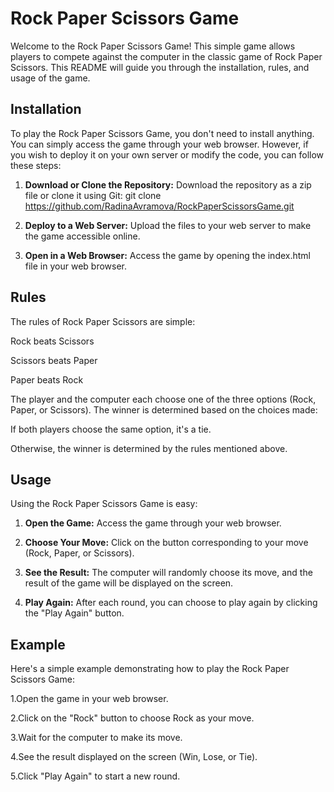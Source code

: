 # Rock Paper Scissors Game

Welcome to the Rock Paper Scissors Game! This simple game allows players to compete against the computer in the classic game of Rock Paper Scissors. This README will guide you through the installation, rules, and usage of the game.

## Installation
To play the Rock Paper Scissors Game, you don't need to install anything. You can simply access the game through your web browser. However, if you wish to deploy it on your own server or modify the code, you can follow these steps:

1. **Download or Clone the Repository:** Download the repository as a zip file or clone it using Git:
git clone https://github.com/RadinaAvramova/RockPaperScissorsGame.git

2. **Deploy to a Web Server:** Upload the files to your web server to make the game accessible online.

3. **Open in a Web Browser:**  Access the game by opening the index.html file in your web browser.

## Rules
The rules of Rock Paper Scissors are simple:

Rock beats Scissors

Scissors beats Paper

Paper beats Rock

The player and the computer each choose one of the three options (Rock, Paper, or Scissors). The winner is determined based on the choices made:

If both players choose the same option, it's a tie.

Otherwise, the winner is determined by the rules mentioned above.


## Usage
Using the Rock Paper Scissors Game is easy:

1. **Open the Game:** Access the game through your web browser.

2. **Choose Your Move:** Click on the button corresponding to your move (Rock, Paper, or Scissors).

3. **See the Result:** The computer will randomly choose its move, and the result of the game will be displayed on the screen.

4. **Play Again:** After each round, you can choose to play again by clicking the "Play Again" button.

## Example
Here's a simple example demonstrating how to play the Rock Paper Scissors Game:

1.Open the game in your web browser.

2.Click on the "Rock" button to choose Rock as your move.

3.Wait for the computer to make its move.

4.See the result displayed on the screen (Win, Lose, or Tie).

5.Click "Play Again" to start a new round.
